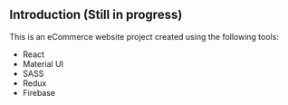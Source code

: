 ## Introduction (Still in progress)

This is an eCommerce website project created using the following tools:

- React
- Material UI
- SASS
- Redux
- Firebase
